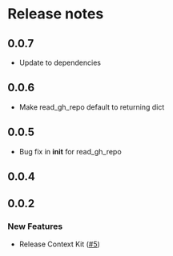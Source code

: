 # Release notes

<!-- do not remove -->

## 0.0.7

- Update to dependencies


## 0.0.6

- Make read_gh_repo default to returning dict

## 0.0.5

- Bug fix in __init__ for read_gh_repo


## 0.0.4




## 0.0.2

### New Features

- Release Context Kit ([#5](https://github.com/AnswerDotAI/ContextKit/issues/5))



